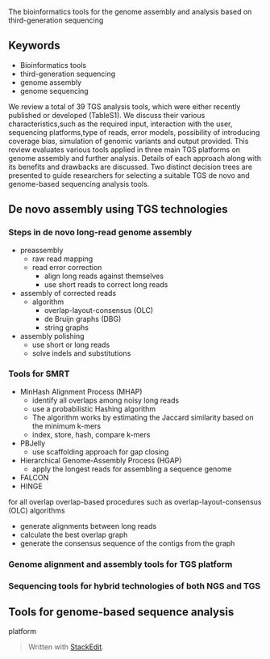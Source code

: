 The bioinformatics tools for the genome assembly and
analysis based on third-generation sequencing

## Keywords
- Bioinformatics tools
- third-generation sequencing
- genome assembly
- genome sequencing

We review a total of 39 TGS analysis tools, which were either recently published or developed (TableS1).
We discuss their various characteristics,such as the required input, interaction with the user, sequencing platforms,type of reads, error models, possibility of introducing coverage bias, simulation of genomic variants and output provided.
This review evaluates various tools applied in three main TGS platforms on genome assembly and further analysis.
Details of each approach along with its benefits and drawbacks are discussed. 
Two distinct decision trees are presented to guide researchers for selecting a suitable TGS de novo and genome-based sequencing analysis tools.
## De novo assembly using TGS technologies
### Steps in de novo long-read genome assembly
- preassembly
	- raw read mapping
	- read error correction
		- align long reads against themselves
		- use short reads to correct long reads 
- assembly of corrected reads
	- algorithm
		- overlap-layout-consensus (OLC)
		- de Bruijn graphs (DBG)
		- string graphs
- assembly polishing
	- use short or long reads
	- solve indels and substitutions

### Tools for SMRT
- MinHash Alignment Process (MHAP)
	- identify all overlaps among noisy long reads
	- use a probabilistic Hashing algorithm
	- The algorithm works by estimating the Jaccard similarity based on the minimum k-mers
	- index, store, hash, compare k-mers
- PBJelly
	- use scaffolding approach for gap closing
- Hierarchical Genome-Assembly Process (HGAP)
	- apply the longest reads for assembling a sequence genome
- FALCON
- HINGE 

for all overlap
overlap-based procedures such as overlap-layout-consensus (OLC) algorithms
- generate alignments between long reads
- calculate the best overlap graph
- generate the consensus sequence of the contigs from the graph
### Genome alignment and assembly tools for TGS platform
### Sequencing tools for hybrid technologies of both NGS and TGS

## Tools for genome-based sequence analysis
platform
> Written with [StackEdit](https://stackedit.io/).
<!--stackedit_data:
eyJoaXN0b3J5IjpbLTE1MDA1MjMzNDIsMTQ3NzA5MTIzMCw4Nz
k2MjY4OTUsMjEwODgwNTI5OSwzNTcxMzQ2MzQsLTE3Mjk1MTQ2
ODAsLTEwMDIwOTE2NjQsMTY4ODYxNjc3MywtMTU1NTUxNTM2LD
E1NjIwNDc1NywxNTYyMDQ3NTcsODgxMjUwMzc0LC0zNjAzNjM2
NTIsLTE5ODAxNDQxNDUsOTQ1OTE3ODk5LC0xNzkyMTcxOTc0LD
U2NTkyNjM2MiwxNDI1Njc4NDUwLDc0MzYxNTkzNCwyMTIxNTQx
MTM1XX0=
-->